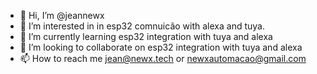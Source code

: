 - 👋 Hi, I’m @jeannewx
- 👀 I’m interested in 
in esp32 comnuicão with alexa and tuya.
- 🌱 I’m currently learning esp32 integration with tuya and alexa
- 💞️ I’m looking to collaborate on esp32 integration with tuya and alexa
- 📫 How to reach me jean@newx.tech or newxautomacao@gmail.com

<!---
jeannewx/jeannewx is a ✨ special ✨ repository because its `README.md` (this file) appears on your GitHub profile.
You can click the Preview link to take a look at your changes.
--->

